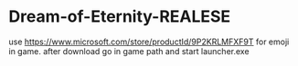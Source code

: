 # Dream-of-Eternity-REALESE
use https://www.microsoft.com/store/productId/9P2KRLMFXF9T for emoji in game.
after download go in game path and start launcher.exe

